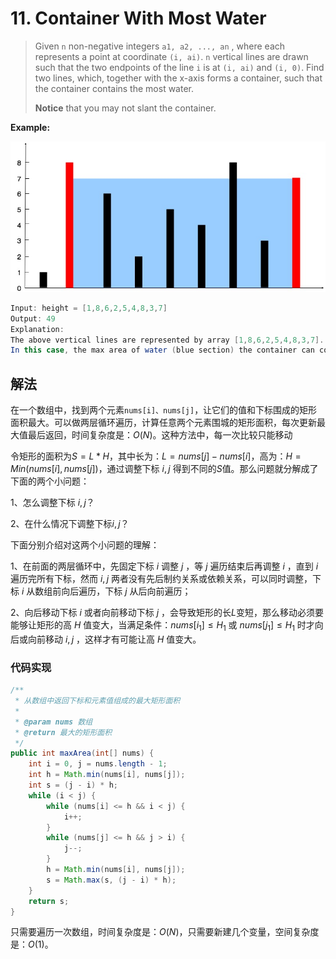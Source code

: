 # 11. Container With Most Water

> Given `n` non-negative integers `a1, a2, ..., an` , where each represents a point at coordinate `(i, ai)`. `n` vertical lines are drawn such that the two endpoints of the line `i` is at `(i, ai)` and `(i, 0)`. Find two lines, which, together with the x-axis forms a container, such that the container contains the most water.
>
> **Notice** that you may not slant the container.

**Example:**

![img](./pictures/question_11.jpg)

```java
Input: height = [1,8,6,2,5,4,8,3,7]
Output: 49
Explanation: 
The above vertical lines are represented by array [1,8,6,2,5,4,8,3,7]. 
In this case, the max area of water (blue section) the container can contain is 49.
```

## 解法

在一个数组中，找到两个元素`nums[i]、nums[j]`，让它们的值和下标围成的矩形面积最大。可以做两层循环遍历，计算任意两个元素围城的矩形面积，每次更新最大值最后返回，时间复杂度是：$O(N)$。这种方法中，每一次比较只能移动

令矩形的面积为$S=L*H$，其中长为：$L=nums[j] - nums[i]$，高为：$H = Min(nums[i],nums[j])$，通过调整下标 $i,j$ 得到不同的$S$值。那么问题就分解成了下面的两个小问题：

1、怎么调整下标 $i,j$？

2、在什么情况下调整下标$i,j$？

下面分别介绍对这两个小问题的理解：

1、在前面的两层循环中，先固定下标 $i$ 调整 $j$ ，等 $j$ 遍历结束后再调整 $i$ ，直到  $i$  遍历完所有下标，然而  $i,j$ 两者没有先后制约关系或依赖关系，可以同时调整，下标 $i$ 从数组前向后遍历，下标 $j$ 从后向前遍历；

2、向后移动下标 $i$ 或者向前移动下标 $j$ ，会导致矩形的长$L$变短，那么移动必须要能够让矩形的高 $H$ 值变大，当满足条件：$nums[i_1] \le H_1$ 或 $nums[j_1] \le H_1$  时才向后或向前移动   $i,j$ ，这样才有可能让高 $H$ 值变大。

### 代码实现

```java
/**
 * 从数组中返回下标和元素值组成的最大矩形面积
 *
 * @param nums 数组
 * @return 最大的矩形面积
 */
public int maxArea(int[] nums) {
    int i = 0, j = nums.length - 1;
    int h = Math.min(nums[i], nums[j]);
    int s = (j - i) * h;
    while (i < j) {
        while (nums[i] <= h && i < j) {
            i++;
        }
        while (nums[j] <= h && j > i) {
            j--;
        }
        h = Math.min(nums[i], nums[j]);
        s = Math.max(s, (j - i) * h);
    }
    return s;
}
```

只需要遍历一次数组，时间复杂度是：$O(N)$，只需要新建几个变量，空间复杂度是：$O(1)$。
